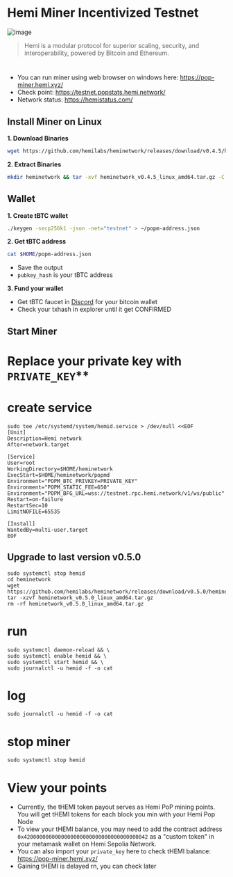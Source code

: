 # Hemi Miner Incentivized Testnet

![image](https://github.com/user-attachments/assets/996c7d95-8be3-457b-a920-270fc337c6e1)
> Hemi is a modular protocol for superior scaling, security, and interoperability, powered by Bitcoin and Ethereum.
 
#
* You can run miner using web browser on windows here: https://pop-miner.hemi.xyz/
* Check point: https://testnet.popstats.hemi.network/
* Network status: https://hemistatus.com/

## Install Miner on Linux
**1. Download Binaries**
```bash
wget https://github.com/hemilabs/heminetwork/releases/download/v0.4.5/heminetwork_v0.4.5_linux_amd64.tar.gz
```

**2. Extract Binaries**
```bash
mkdir heminetwork && tar -xvf heminetwork_v0.4.5_linux_amd64.tar.gz -C heminetwork && rm heminetwork_v0.4.5_linux_amd64.tar.gz && cd heminetwork
```

## Wallet
**1. Create tBTC wallet**
```bash
./keygen -secp256k1 -json -net="testnet" > ~/popm-address.json
```

**2. Get tBTC address**
```bash
cat $HOME/popm-address.json
```
* Save the output
* `pubkey_hash` is your tBTC address

**3. Fund your wallet**
* Get tBTC faucet in [Discord](https://discord.gg/hemixyz) for your bitcoin wallet
* Check your txhash in explorer until it get CONFIRMED

## Start Miner
# Replace your private key with `PRIVATE_KEY`**
# create service
```
sudo tee /etc/systemd/system/hemid.service > /dev/null <<EOF
[Unit]
Description=Hemi network
After=network.target

[Service]
User=root
WorkingDirectory=$HOME/heminetwork
ExecStart=$HOME/heminetwork/popmd
Environment="POPM_BTC_PRIVKEY=PRIVATE_KEY"
Environment="POPM_STATIC_FEE=650"
Environment="POPM_BFG_URL=wss://testnet.rpc.hemi.network/v1/ws/public"
Restart=on-failure
RestartSec=10
LimitNOFILE=65535

[Install]
WantedBy=multi-user.target
EOF
```
## Upgrade to last version v0.5.0
```
sudo systemctl stop hemid
cd heminetwork
wget https://github.com/hemilabs/heminetwork/releases/download/v0.5.0/heminetwork_v0.5.0_linux_amd64.tar.gz
tar -xzvf heminetwork_v0.5.0_linux_amd64.tar.gz
rm -rf heminetwork_v0.5.0_linux_amd64.tar.gz
```
# run
```
sudo systemctl daemon-reload && \
sudo systemctl enable hemid && \
sudo systemctl start hemid && \
sudo journalctl -u hemid -f -o cat
```
# log
```
sudo journalctl -u hemid -f -o cat
```
# stop miner
```
sudo systemctl stop hemid
```

# View your points
* Currently, the tHEMI token payout serves as Hemi PoP mining points. You will get tHEMI tokens for each block you min with your Hemi Pop Node
* To view your tHEMI balance, you may need to add the contract address `0x4200000000000000000000000000000000000042` as a "custom token" in your metamask wallet on Hemi Sepolia Network.
* You can also import your `private_key` here to check tHEMI balance: https://pop-miner.hemi.xyz/
* Gaining tHEMI is delayed rn, you can check later

